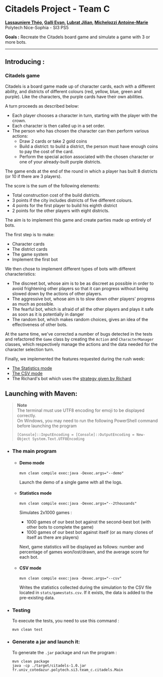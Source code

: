 # Citadels Project - Team C

**[Lassauniere Théo](https://github.com/theoLassauniere), [Galli Evan](https://github.com/06Games),
[Lubrat Jilian](https://github.com/LubratJilian), [Michelozzi Antoine-Marie](https://github.com/mantoniu)**  
Polytech Nice-Sophia - SI3 PS5

**Goals :** Recreate the Citadels board game and simulate a game with 3 or more bots.

------------------------

## Introducing :

### Citadels game

Citadels is a board game made up of character cards, each with a different ability,
and districts of different colours (red, yellow, blue, green and purple).
Like the characters, the purple cards have their own abilities.

A turn proceeds as described below:

* Each player chooses a character in turn, starting with the player with the crown.
* Each character is then called up in a set order.
* The person who has chosen the character can then perform various actions:
  * Draw 2 cards or take 2 gold coins
  * Build a district: to build a district, the person must have enough coins to pay the cost of the card.
  * Perform the special action associated with the chosen character or one of your already-built purple districts.

The game ends at the end of the round in which a player has built 8 districts (or 10 if there are 3 players).

The score is the sum of the following elements:

- Total construction cost of the build districts.
- 3 points if the city includes districts of five different colours.
- 4 points for the first player to build his eighth district
- 2 points for the other players with eight districts.

The aim is to implement this game and create parties made up entirely of bots.

The first step is to make:

- Character cards
- The district cards
- The game system
- Implement the first bot

We then chose to implement different types of bots with different characteristics:

- The discreet bot, whose aim is to be as discreet as possible in order to avoid
  frightening other players so that it can progress without being slowed down by the actions of other players.
- The aggressive bot, whose aim is to slow down other players' progress as much as possible.
- The fearful bot, which is afraid of all the other players and plays it safe as soon as it is potentially in danger
- The random bot, which makes random choices, gives an idea of the effectiveness of other bots.

At the same time, we've corrected a number of bugs detected in the tests and refactored the `Game`
class by creating the `Action` and `CharacterManager` classes, which respectively
manage the actions and the data needed for the character selection turn.

Finally, we implemented the features requested during the rush week:

- [The Statistics mode](#statistics-mode)
- [The CSV mode](#csv-mode)
- The Richard's bot which uses
  the [strategy given by Richard](https://forum.trictrac.net/t/citadelles-charte-citadelles-de-base/509)

## Launching with Maven:

> **Note**  
> The terminal must use UTF8 encoding for emoji to be displayed correctly.  
> On Windows, you may need to run the following PowerShell command before launching the program
> ```pwsh
> [Console]::InputEncoding = [Console]::OutputEncoding = New-Object System.Text.UTF8Encoding
> ```

- ### The main program
  - #### Demo mode
      ```
      mvn clean compile exec:java -Dexec.args="--demo"
      ```
    Launch the demo of a single game with all the logs.

  - #### Statistics mode
      ```
      mvn clean compile exec:java -Dexec.args="--2thousands"
      ```
    Simulates 2x1000 games :
    - 1000 games of our best bot against the second-best bot (with other bots to complete the game)
    - 1000 games of our best bot against itself (or as many clones of itself as there are players)

    Next, game statistics will be displayed as follows:
    number and percentage of games won/lost/drawn, and the average score for each bot.

  - #### CSV mode
      ```
      mvn clean compile exec:java -Dexec.args="--csv"
      ```
    Writes the statistics collected during the simulation to the CSV file located in `stats/gamestats.csv`.
    If it exists, the data is added to the pre-existing data.

- ### Testing
  To execute the tests, you need to use this command :

  ```
  mvn clean test
  ```

- ### Generate a jar and launch it:
  To generate the `.jar` package and run the program :

  ```
  mvn clean package
  java -cp ./target/citadels-1.0.jar fr.univ_cotedazur.polytech.si3.team_c.citadels.Main
  ```